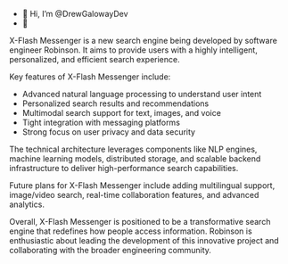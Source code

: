 - 👋 Hi, I’m @DrewGalowayDev
- 👀

X-Flash Messenger is a new search engine being developed by software engineer Robinson. It aims to provide users with a highly intelligent, personalized, and efficient search experience.

Key features of X-Flash Messenger include:
- Advanced natural language processing to understand user intent
- Personalized search results and recommendations
- Multimodal search support for text, images, and voice
- Tight integration with messaging platforms
- Strong focus on user privacy and data security

The technical architecture leverages components like NLP engines, machine learning models, distributed storage, and scalable backend infrastructure to deliver high-performance search capabilities.

Future plans for X-Flash Messenger include adding multilingual support, image/video search, real-time collaboration features, and advanced analytics.

Overall, X-Flash Messenger is positioned to be a transformative search engine that redefines how people access information. Robinson is enthusiastic about leading the development of this innovative project and collaborating with the broader engineering community.

<!---
DrewGalowayDev/DrewGalowayDev is a ✨ special ✨ repository because its `README.md` (this file) appears on your GitHub profile.
You can click the Preview link to take a look at your changes.
--->
